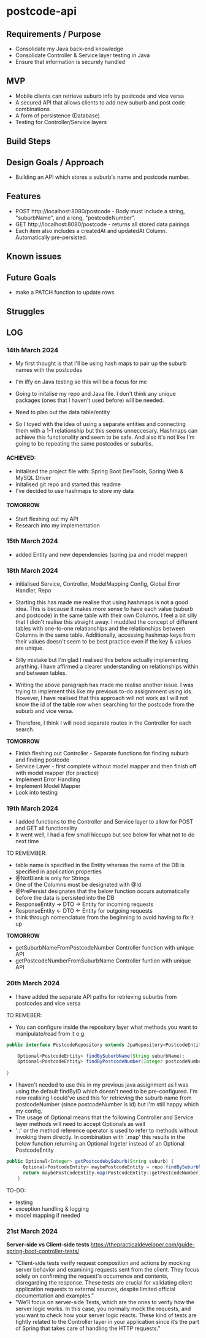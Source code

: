 # postcode-api

## Requirements / Purpose

* Consolidate my Java back-end knowledge
* Consolidate Controller & Service layer testing in Java
* Ensure that information is securely handled

## MVP

* Mobile clients can retrieve suburb info by postcode and vice versa
* A secured API that allows clients to add new suburb and post code combinations
* A form of persistence (Database)
* Testing for Controller/Service layers

## Build Steps

## Design Goals / Approach
* Building an API which stores a suburb's name and postcode number.

## Features
* POST http://localhost:8080/postcode - Body must include a string, "suburbName", and a long, "postcodeNumber".
* GET http://localhost:8080/postcode - returns all stored data pairings
* Each item also includes a createdAt and updatedAt Column. Automatically pre-persisted.

## Known issues

## Future Goals
* make a PATCH function to update rows

## Struggles

## LOG

### 14th March 2024

* My first thought is that I'll be using hash maps to pair up the suburb names with the postcodes
* I'm iffy on Java testing so this will be a focus for me
* Going to initalise my repo and Java file. I don't think any unique packages (ones that I haven't used before) will be needed.
* Need to plan out the data table/entity

* So I toyed with the idea of using a separate entities and connecting them with a 1-1 relationship but this seems unneccesary. Hashmaps can achieve this functionality and seem to be safe. And also it's not like I'm going to be repeating the same postcodes or suburbs.

#### ACHIEVED:
* Initalised the project file with: Spring Boot DevTools, Spring Web & MySQL Driver
* Initalised git repo and started this readme
* I've decided to use hashmaps to store my data

#### TOMORROW
* Start fleshing out my API
* Research into my implementation

### 15th March 2024

* added Entity and new dependencies (spring jpa and model mapper)

### 18th March 2024

* initialised Service, Controller, ModelMapping Config, Global Error Handler, Repo

* Starting this has made me realise that using hashmaps is not a good idea. This is because it makes more sense to have each value (suburb and postcode) in the same table with their own Columns. I feel a bit silly that I didn't realise this straight away. I muddled the concept of different tables with one-to-one relationships and the relationships between Columns in the same table. Additionally, accessing hashmap keys from their values doesn't seem to be best practice even if the key & values are unique.
* Silly mistake but I'm glad I realised this before actually implementing anything. I have affirmed a clearer understanding on relationships within and between tables.

* Writing the above paragraph has made me realise another issue. I was trying to implement this like my previous to-do assignmnent using ids. However, I have realised that this approach will not work as I will not know the id of the table row when searching for the postcode from the suburb and vice versa.
* Therefore, I think I will need separate routes in the Controller for each search.

**TOMORROW**

- Finish fleshing out Controller - Separate functions for finding suburb and finding postcode
- Service Layer - first complete without model mapper and then finish off with model mapper (for practice)
- Implement Error Handling
- Implement Model Mapper
- Look into testing

### 19th March 2024
- I added functions to the Controller and Service layer to allow for POST and GET all functionality
- It went well, I had a few small hiccups but see below for what not to do next time

TO REMEMBER:
- table name is specified in the Entity whereas the name of the DB is specified in application.properties
- @NotBlank is only for Strings
- One of the Columns must be designated with @Id
- @PrePersist designates that the below function occurs automatically before the data is persisted into the DB
- ResponseEntity -> DTO -> Entity for incoming requests
- ResponseEntity <- DTO <- Entity for outgoing requests
- think through nomenclature from the beginning to avoid having to fix it up

**TOMORROW**
- getSuburbNameFromPostcodeNumber Controller function with unique API
- getPostcodeNumberFromSuburbName Controller funtion with unique API

### 20th March 2024
- I have added the separate API paths for retrieving suburbs from postcodes and vice versa

TO REMEBER:
- You can configure inside the repository layer what methods you want to manipulate/read from it e.g.
```java
public interface PostcodeRepository extends JpaRepository<PostcodeEntity, Integer> {

	Optional<PostcodeEntity> findBySuburbName(String suburbName);
	Optional<PostcodeEntity> findByPostcodeNumber(Integer postcodeNumber);
	
}

```
- I haven't needed to use this in my previous java assignment as I was using the default findByID which doesn't need to be pre-configured. I'm now realising I could've used this for retrieving the suburb name from postcodeNumber (since postcodeNumber is Id) but I'm still happy which my config.
- The usage of Optional means that the following Controller and Service layer methods will need to accept Optionals as well
- '::' or the method reference operator is used to refer to methods without invoking them directly. In combination with '.map' this results in the below function returning an Optional Ingeter instead of an Optional PostcodeEntity
```java
public Optional<Integer> getPostcodebySuburb(String suburb) {
	  Optional<PostcodeEntity> maybePostcodeEntity = repo.findBySuburbName(suburb);
      return maybePostcodeEntity.map(PostcodeEntity::getPostcodeNumber);
	}
```

TO-DO:
- testing
- exception handling & logging
- model mapping if needed

### 21st March 2024

**Server-side vs Client-side tests**
https://thepracticaldeveloper.com/guide-spring-boot-controller-tests/

- "Client-side tests verify request composition and actions by mocking server behavior and examining requests sent from the client. They focus solely on confirming the request's occurrence and contents, disregarding the response. These tests are crucial for validating client application requests to external sources, despite limited official documentation and examples."
- "We’ll focus on server-side Tests, which are the ones to verify how the server logic works. In this case, you normally mock the requests, and you want to check how your server logic reacts. These kind of tests are tightly related to the Controller layer in your application since it’s the part of Spring that takes care of handling the HTTP requests."


